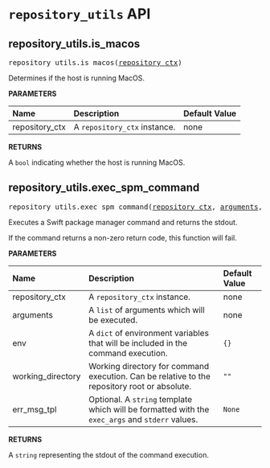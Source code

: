 <!-- Generated with Stardoc, Do Not Edit! -->
# `repository_utils` API

<a id="#repository_utils.is_macos"></a>

## repository_utils.is_macos

<pre>
repository_utils.is_macos(<a href="#repository_utils.is_macos-repository_ctx">repository_ctx</a>)
</pre>

Determines if the host is running MacOS.

**PARAMETERS**


| Name  | Description | Default Value |
| :------------- | :------------- | :------------- |
| <a id="repository_utils.is_macos-repository_ctx"></a>repository_ctx |  A <code>repository_ctx</code> instance.   |  none |

**RETURNS**

A `bool` indicating whether the host is running MacOS.


<a id="#repository_utils.exec_spm_command"></a>

## repository_utils.exec_spm_command

<pre>
repository_utils.exec_spm_command(<a href="#repository_utils.exec_spm_command-repository_ctx">repository_ctx</a>, <a href="#repository_utils.exec_spm_command-arguments">arguments</a>, <a href="#repository_utils.exec_spm_command-env">env</a>, <a href="#repository_utils.exec_spm_command-working_directory">working_directory</a>, <a href="#repository_utils.exec_spm_command-err_msg_tpl">err_msg_tpl</a>)
</pre>

Executes a Swift package manager command and returns the stdout.

If the command returns a non-zero return code, this function will fail.


**PARAMETERS**


| Name  | Description | Default Value |
| :------------- | :------------- | :------------- |
| <a id="repository_utils.exec_spm_command-repository_ctx"></a>repository_ctx |  A <code>repository_ctx</code> instance.   |  none |
| <a id="repository_utils.exec_spm_command-arguments"></a>arguments |  A <code>list</code> of arguments which will be executed.   |  none |
| <a id="repository_utils.exec_spm_command-env"></a>env |  A <code>dict</code> of environment variables that will be included in the command execution.   |  <code>{}</code> |
| <a id="repository_utils.exec_spm_command-working_directory"></a>working_directory |  Working directory for command execution. Can be relative to the repository root or absolute.   |  <code>""</code> |
| <a id="repository_utils.exec_spm_command-err_msg_tpl"></a>err_msg_tpl |  Optional. A <code>string</code> template which will be formatted with the <code>exec_args</code> and <code>stderr</code> values.   |  <code>None</code> |

**RETURNS**

A `string` representing the stdout of the command execution.


